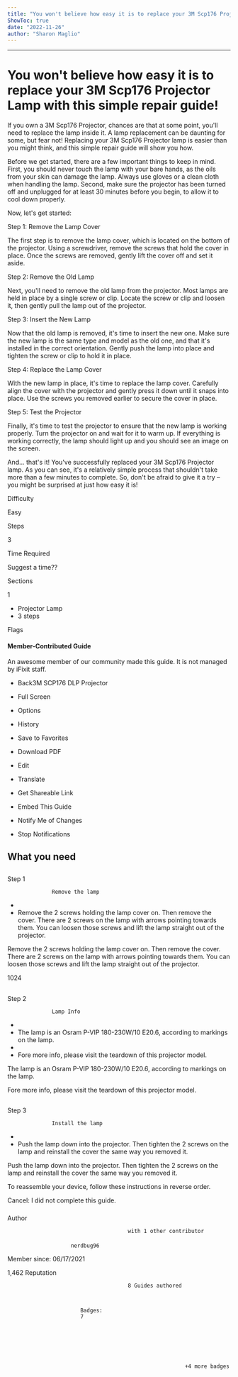```yaml
---
title: "You won't believe how easy it is to replace your 3M Scp176 Projector Lamp with this simple repair guide!"
ShowToc: true 
date: "2022-11-26"
author: "Sharon Maglio"
---
```

*****
# You won't believe how easy it is to replace your 3M Scp176 Projector Lamp with this simple repair guide!

If you own a 3M Scp176 Projector, chances are that at some point, you'll need to replace the lamp inside it. A lamp replacement can be daunting for some, but fear not! Replacing your 3M Scp176 Projector lamp is easier than you might think, and this simple repair guide will show you how.

Before we get started, there are a few important things to keep in mind. First, you should never touch the lamp with your bare hands, as the oils from your skin can damage the lamp. Always use gloves or a clean cloth when handling the lamp. Second, make sure the projector has been turned off and unplugged for at least 30 minutes before you begin, to allow it to cool down properly.

Now, let's get started:

Step 1: Remove the Lamp Cover

The first step is to remove the lamp cover, which is located on the bottom of the projector. Using a screwdriver, remove the screws that hold the cover in place. Once the screws are removed, gently lift the cover off and set it aside.

Step 2: Remove the Old Lamp

Next, you'll need to remove the old lamp from the projector. Most lamps are held in place by a single screw or clip. Locate the screw or clip and loosen it, then gently pull the lamp out of the projector.

Step 3: Insert the New Lamp

Now that the old lamp is removed, it's time to insert the new one. Make sure the new lamp is the same type and model as the old one, and that it's installed in the correct orientation. Gently push the lamp into place and tighten the screw or clip to hold it in place.

Step 4: Replace the Lamp Cover

With the new lamp in place, it's time to replace the lamp cover. Carefully align the cover with the projector and gently press it down until it snaps into place. Use the screws you removed earlier to secure the cover in place.

Step 5: Test the Projector

Finally, it's time to test the projector to ensure that the new lamp is working properly. Turn the projector on and wait for it to warm up. If everything is working correctly, the lamp should light up and you should see an image on the screen.

And... that's it! You've successfully replaced your 3M Scp176 Projector lamp. As you can see, it's a relatively simple process that shouldn't take more than a few minutes to complete. So, don't be afraid to give it a try – you might be surprised at just how easy it is!






Difficulty
 



Easy         
 








Steps
 
3
 



Time Required
 

Suggest a time??
            
 


Sections
 
1
 
- Projector Lamp
 - 3 steps

 




Flags
 
#### Member-Contributed Guide
 
An awesome member of our community made this guide. It is not managed by iFixit staff.
 
- Back3M SCP176 DLP Projector
 - Full Screen
 - Options

 
- History
 - Save to Favorites
 - Download PDF
 - Edit
 - Translate
 - Get Shareable Link
 - Embed This Guide
 - Notify Me of Changes
 - Stop Notifications

 
## What you need
 
## 

Step 1

                  Remove the lamp               


 
- 
 - Remove the 2 screws holding the lamp cover on.  Then remove the cover.  There are 2 screws on the lamp with arrows pointing towards them.  You can loosen those screws and lift the lamp straight out of the projector.

 
Remove the 2 screws holding the lamp cover on.  Then remove the cover.  There are 2 screws on the lamp with arrows pointing towards them.  You can loosen those screws and lift the lamp straight out of the projector.
 
1024
 
## 

Step 2

                  Lamp Info               


 
- 
 - The lamp is an Osram P-VIP 180-230W/10 E20.6, according to markings on the lamp.
 - 
 - Fore more info, please visit the teardown of this projector model.

 
The lamp is an Osram P-VIP 180-230W/10 E20.6, according to markings on the lamp.
 
Fore more info, please visit the teardown of this projector model.
 
## 

Step 3

                  Install the lamp               


 
- 
 - Push the lamp down into the projector.  Then tighten the 2 screws on the lamp and reinstall the cover the same way you removed it.

 
Push the lamp down into the projector.  Then tighten the 2 screws on the lamp and reinstall the cover the same way you removed it.
 
To reassemble your device, follow these instructions in reverse order.
 

Cancel: I did not complete this guide.

 


 
### 
Author

 

                                          with 1 other contributor 
 
#### 

                        nerdbug96                     

 
Member since: 06/17/2021
 
1,462 Reputation
 

                                          8 Guides authored                  
 


                           Badges:
                           7


 

 


                                                            +4 more badges                           




